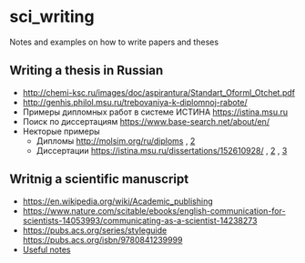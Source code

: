 # sci_writing
Notes and examples on how to write papers and theses

## Writing a thesis in Russian
- http://chemi-ksc.ru/images/doc/aspirantura/Standart_Oforml_Otchet.pdf
- http://genhis.philol.msu.ru/trebovaniya-k-diplomnoj-rabote/
- Примеры дипломных работ в системе ИСТИНА https://istina.msu.ru
- Поиск по диссертациям https://www.base-search.net/about/en/
- Некторые примеры 
   - Дипломы http://molsim.org/ru/diploms , [2](main.pdf)
   - Диссертации https://istina.msu.ru/dissertations/152610928/ , [2](thesis_final_sm.pdf) , [3](Thesis_portable.pdf)


## Writnig a scientific manuscript
- https://en.wikipedia.org/wiki/Academic_publishing
- https://www.nature.com/scitable/ebooks/english-communication-for-scientists-14053993/communicating-as-a-scientist-14238273
- https://pubs.acs.org/series/styleguide https://pubs.acs.org/isbn/9780841239999
- [Useful notes](https://www.dropbox.com/s/umrze0swj9krwrzq/W%26P_booklet_9-1-16.pdf?dl=0)

